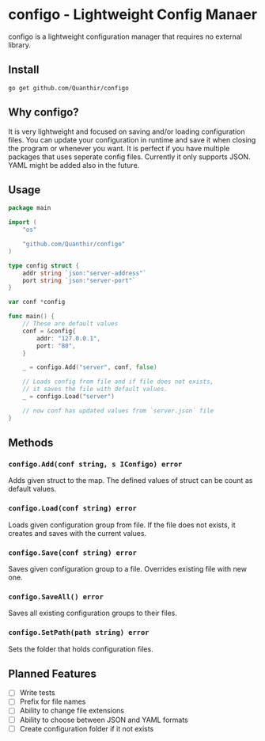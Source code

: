 # configo - Lightweight Config Manaer

configo is a lightweight configuration manager that requires no external library.

## Install
```shell
go get github.com/Quanthir/configo
```

## Why configo?
It is very lightweight and focused on saving and/or loading configuration files.
You can update your configuration in runtime and save it when closing the program
or whenever you want. It is perfect if you have multiple packages that uses
seperate config files. Currently it only supports JSON. YAML might be added
also in the future.

## Usage
```go
package main

import (
    "os"

    "github.com/Quanthir/configo"
)

type config struct {
    addr string `json:"server-address"`
    port string `json:"server-port"`
}

var conf *config

func main() {
    // These are default values
    conf = &config{
        addr: "127.0.0.1",
        port: "80",
    }

    _ = configo.Add("server", conf, false)

    // Loads config from file and if file does not exists,
    // it saves the file with default values.
    _ = configo.Load("server")

	// now conf has updated values from `server.json` file
}

```

## Methods
### `configo.Add(conf string, s IConfigo) error`
Adds given struct to the map. The defined values of struct can be count as default values.

### `configo.Load(conf string) error`
Loads given configuration group from file. If the file does not exists, it creates and saves with the
current values.

### `configo.Save(conf string) error`
Saves given configuration group to a file. Overrides existing file with new one.

### `configo.SaveAll() error`
Saves all existing configuration groups to their files.

### `configo.SetPath(path string) error`
Sets the folder that holds configuration files.

## Planned Features
- [ ] Write tests
- [ ] Prefix for file names
- [ ] Ability to change file extensions
- [ ] Ability to choose between JSON and YAML formats
- [ ] Create configuration folder if it not exists
